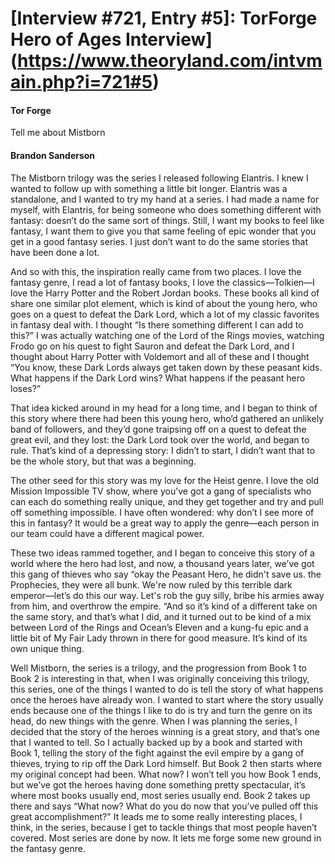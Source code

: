 # [Interview #721, Entry #5]: TorForge Hero of Ages Interview](https://www.theoryland.com/intvmain.php?i=721#5)

#### Tor Forge

Tell me about Mistborn

#### Brandon Sanderson

The Mistborn trilogy was the series I released following Elantris. I knew I wanted to follow up with something a little bit longer. Elantris was a standalone, and I wanted to try my hand at a series. I had made a name for myself, with Elantris, for being someone who does something different with fantasy: doesn’t do the same sort of things. Still, I want my books to feel like fantasy, I want them to give you that same feeling of epic wonder that you get in a good fantasy series. I just don’t want to do the same stories that have been done a lot.

And so with this, the inspiration really came from two places. I love the fantasy genre, I read a lot of fantasy books, I love the classics—Tolkien—I love the Harry Potter and the Robert Jordan books. These books all kind of share one similar plot element, which is kind of about the young hero, who goes on a quest to defeat the Dark Lord, which a lot of my classic favorites in fantasy deal with. I thought “Is there something different I can add to this?” I was actually watching one of the Lord of the Rings movies, watching Frodo go on his quest to fight Sauron and defeat the Dark Lord, and I thought about Harry Potter with Voldemort and all of these and I thought “You know, these Dark Lords always get taken down by these peasant kids. What happens if the Dark Lord wins? What happens if the peasant hero loses?”

That idea kicked around in my head for a long time, and I began to think of this story where there had been this young hero, who’d gathered an unlikely band of followers, and they’d gone traipsing off on a quest to defeat the great evil, and they lost: the Dark Lord took over the world, and began to rule. That’s kind of a depressing story: I didn’t to start, I didn’t want that to be the whole story, but that was a beginning.

The other seed for this story was my love for the Heist genre. I love the old Mission Impossible TV show, where you’ve got a gang of specialists who can each do something really unique, and they get together and try and pull off something impossible. I have often wondered: why don’t I see more of this in fantasy? It would be a great way to apply the genre—each person in our team could have a different magical power.

These two ideas rammed together, and I began to conceive this story of a world where the hero had lost, and now, a thousand years later, we’ve got this gang of thieves who say “okay the Peasant Hero, he didn't save us. the Prophecies, they were all bunk. We're now ruled by this terrible dark emperor—let’s do this our way. Let's rob the guy silly, bribe his armies away from him, and overthrow the empire. “And so it’s kind of a different take on the same story, and that’s what I did, and it turned out to be kind of a mix between Lord of the Rings and Ocean’s Eleven and a kung-fu epic and a little bit of My Fair Lady thrown in there for good measure. It’s kind of its own unique thing.

Well Mistborn, the series is a trilogy, and the progression from Book 1 to Book 2 is interesting in that, when I was originally conceiving this trilogy, this series, one of the things I wanted to do is tell the story of what happens once the heroes have already won. I wanted to start where the story usually ends because one of the things I like to do is try and turn the genre on its head, do new things with the genre. When I was planning the series, I decided that the story of the heroes winning is a great story, and that’s one that I wanted to tell. So I actually backed up by a book and started with Book 1, telling the story of the fight against the evil empire by a gang of thieves, trying to rip off the Dark Lord himself. But Book 2 then starts where my original concept had been. What now? I won’t tell you how Book 1 ends, but we’ve got the heroes having done something pretty spectacular, it’s where most books usually end, most series usually end. Book 2 takes up there and says “What now? What do you do now that you’ve pulled off this great accomplishment?" It leads me to some really interesting places, I think, in the series, because I get to tackle things that most people haven’t covered. Most series are done by now. It lets me forge some new ground in the fantasy genre.

